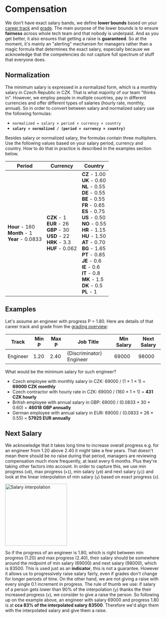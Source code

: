 # Compensation

We don't have exact salary bands, we define **lower bounds** based on your [career track](readme.md#career-tracks) and [grade](grades.md). The main purpose of the lower bounds is to ensure **fairness** across whole tech team and that nobody is underpaid. And as you get better, it also ensures that getting a raise is **guaranteed**. So at the moment, it's mainly an "alerting" mechanism for managers rather than a magic formula that determines the exact salary, especially because we acknowledge that the competencies do not capture full spectrum of stuff that everyone does.

## Normalization

The minimum salary is expressed in a normalized form, which is a monthly salary in Czech Republic in CZK. That is what majority of our team "thinks in". However, we employ people in multiple countries, pay in different currencies and offer different types of salaries (hourly rate, monthly, annual). So in order to convert between salary and normalized salary use the following formulas:

- `normalized = salary × period × currency × country`
- **`salary = normalized / (period × currency × country)`**

Besides salary or normalized salary, the formulas contain three multipliers. Use the following values based on your salary period, currency and country. How to do that in practice is described in the examples section below.

| Period                                                   | Currency                                                                                                  | Country                                                                                                                                                                                                                                                                                                                                                                        |
| -------------------------------------------------------- | --------------------------------------------------------------------------------------------------------- | ------------------------------------------------------------------------------------------------------------------------------------------------------------------------------------------------------------------------------------------------------------------------------------------------------------------------------------------------------------------------------ |
| **Hour** - 160<br/> **Month** - 1 <br/>**Year** - 0.0833 | **CZK** - 1<br/> **EUR** - 26<br/> **GBP** - 30<br/> **USD** - 22<br/> **HRK** - 3.3<br/> **HUF** - 0.062 | **CZ** - 1.00<br/> **UK** - 0.60<br/> **NL** - 0.55<br/> **DE** - 0.55<br/> **BE** - 0.55<br/> **FR** - 0.65<br/> **ES** - 0.75<br/> **US** - 0.50<br/> **NO** - 0.55<br/> **HR** - 1.15<br/> **HU** - 1.50<br/> **AT** - 0.70<br/> **BG** - 1.65<br/> **PT** - 0.85<br/> **JE** - 0.6<br/> **IE** - 0.6<br/> **IT** - 0.8<br/> **MK** - 1.5<br/> **DK** - 0.5<br/> **PL** - 1 |

## Examples

Let's assume an engineer with progress P = 1.80. Here are details of that career track and grade from the [grading overview](grades.md):

| Track    | Min P | Max P | Job Title                | Min Salary | Next Salary |
| -------- | ----- | ----- | ------------------------ | ---------- | ----------- |
| Engineer | 1.20  | 2.40  | {Discriminator} Engineer | 69000      | 98000       |

What would be the minimum salary for such engineer?

- Czech employee with monthly salary in CZK: 69000 / (1 × 1 × 1) = **69000 CZK monthly**
- Czech contractor with hourly rate in CZK: 69000 / (160 × 1 × 1) = **431 CZK hourly**
- British employee with annual salary in GBP: 69000 / (0.0833 × 30 × 0.60) = **46018 GBP annually**
- German employee with annual salary in EUR: 69000 / (0.0833 × 26 × 0.55) = **57925 EUR annually**

## Next Salary

We acknowledge that it takes long time to increase overall progress e.g. for an engineer from 1.20 above 2.40 it might take a few years. That doesn't mean there should be no raise during that period, managers are reviewing compensation much more frequently, at least every 6 months. Plus they're taking other factors into account. In order to capture this, we use min progress (`x0`), max progress (`x1`), min salary (`y0`) and next salary (`y1`) and look at the linear interpolation of min salary (`y`) based on exact progress (`x`).

<img alt="Salary interpolation" height="200px" src="https://user-images.githubusercontent.com/435787/131226550-929f09fa-0272-45de-b9f2-fa3d7df6e321.png">

So if the progress of an engineer is 1.80, which is right between min progress (1.20) and max progress (2.40), their salary should be somewhere around the midpoint of min salary (69000) and next salary (98000), which is 83500. This is used just as an **indicator**, this is not a guarantee. However it allows us to progressively raise salary fairly, even if grades don't change for longer periods of time. On the other hand, we are not giving a raise with every single 0.1 increment in progress. The rule of thumb we use: if salary of a person gets lower than 90% of the interpolation (`y`) thanks the their increased progress (`x`), we consider to give a raise the person. So following up on the example above, an engineer with salary 69000 and progress 1.80 is at **cca 83% of the interpolated salary 83500**. Therefore we'd align them with the interpolated salary and give them a raise.
